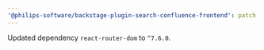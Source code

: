```yaml
---
'@philips-software/backstage-plugin-search-confluence-frontend': patch
---
```


Updated dependency `react-router-dom` to `^7.6.0`.
